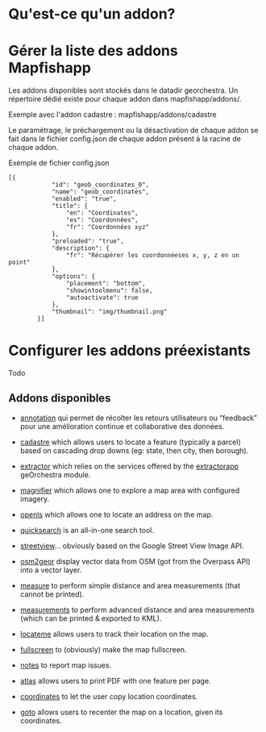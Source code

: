 # Qu'est-ce qu'un addon?

# 

# Gérer la liste des addons Mapfishapp

Les addons disponibles sont stockés dans le datadir georchestra. Un répertoire dédié existe pour chaque addon dans mapfishapp/addons/.

Exemple avec l'addon cadastre : mapfishapp/addons/cadastre

Le paramétrage, le préchargement ou la désactivation de chaque addon se fait dans le fichier config.json de chaque addon présent à la racine de chaque addon.

Exemple de fichier config.json

```
[{
            "id": "geob_coordinates_0",
            "name": "geob_coordinates",
            "enabled": "true",            
            "title": {
                "en": "Coordinates",
                "es": "Coordonnées",
                "fr": "Coordonnées xyz"
            },
            "preloaded": "true",
            "description": {
                "fr": "Récupérer les coordonnéeses x, y, z en un point"
            },
            "options": {
                "placement": "bottom",
                "showintoolmenu": false,
                "autoactivate": true
            },
            "thumbnail": "img/thumbnail.png"
        }]
```

# Configurer les addons préexistants

Todo



## Addons disponibles

* [annotation](https://github.com/georchestra/georchestra/blob/master/mapfishapp/src/main/webapp/app/addons/annotation/README.md)  qui permet de récolter les retours utilisateurs ou “feedback” pour une amélioration continue et collaborative des données.

* [cadastre](https://github.com/georchestra/georchestra/blob/master/mapfishapp/src/main/webapp/app/addons/cadastre/README.md) which allows users to locate a feature \(typically a parcel\) based on cascading drop downs \(eg: state, then city, then borough\).
* [extractor](https://github.com/georchestra/georchestra/blob/master/mapfishapp/src/main/webapp/app/addons/extractor/README.md) which relies on the services offered by the [extractorapp](https://github.com/georchestra/georchestra/blob/master/extractorapp/README.md) geOrchestra module.
* [magnifier](https://github.com/georchestra/georchestra/blob/master/mapfishapp/src/main/webapp/app/addons/magnifier/README.md) which allows one to explore a map area with configured imagery.
* [openls](https://github.com/georchestra/georchestra/blob/master/mapfishapp/src/main/webapp/app/addons/openls/README.md) which allows one to locate an address on the map.
* [quicksearch](https://github.com/georchestra/georchestra/blob/master/mapfishapp/src/main/webapp/app/addons/quicksearch/README.md) is an all-in-one search tool.
* [streetview](https://github.com/georchestra/georchestra/blob/master/mapfishapp/src/main/webapp/app/addons/streetview/README.md)... obviously based on the Google Street View Image API.
* [osm2geor](https://github.com/georchestra/georchestra/blob/master/mapfishapp/src/main/webapp/app/addons/osm2geor/README.md) display vector data from OSM \(got from the Overpass API\) into a vector layer.
* [measure](https://github.com/georchestra/georchestra/blob/master/mapfishapp/src/main/webapp/app/addons/measure/README.md) to perform simple distance and area measurements \(that cannot be printed\).
* [measurements](https://github.com/georchestra/georchestra/blob/master/mapfishapp/src/main/webapp/app/addons/measurements/README.md) to perform advanced distance and area measurements \(which can be printed 
  &
   exported to KML\).
* [locateme](https://github.com/georchestra/georchestra/blob/master/mapfishapp/src/main/webapp/app/addons/locateme/README.md) allows users to track their location on the map.
* [fullscreen](https://github.com/georchestra/georchestra/blob/master/mapfishapp/src/main/webapp/app/addons/fullscreen/README.md) to \(obviously\) make the map fullscreen.
* [notes](https://github.com/georchestra/georchestra/blob/master/mapfishapp/src/main/webapp/app/addons/notes/README.md) to report map issues.
* [atlas](https://github.com/georchestra/georchestra/blob/master/mapfishapp/src/main/webapp/app/addons/atlas/README.md) allows users to print PDF with one feature per page.
* [coordinates](https://github.com/georchestra/georchestra/blob/master/mapfishapp/src/main/webapp/app/addons/coordinates/README.md) to let the user copy location coordinates.
* [goto](https://github.com/georchestra/georchestra/blob/master/mapfishapp/src/main/webapp/app/addons/goto/README.md) allows users to recenter the map on a location, given its coordinates. 



